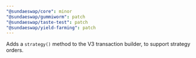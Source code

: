 ```yaml
---
"@sundaeswap/core": minor
"@sundaeswap/gummiworm": patch
"@sundaeswap/taste-test": patch
"@sundaeswap/yield-farming": patch
---
```


Adds a `strategy()` method to the V3 transaction builder, to support strategy orders.
